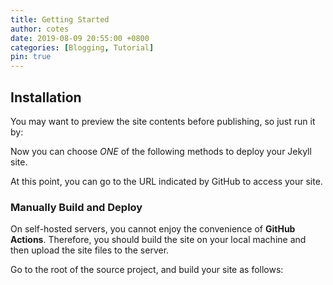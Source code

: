 ```yaml
---
title: Getting Started
author: cotes
date: 2019-08-09 20:55:00 +0800
categories: [Blogging, Tutorial]
pin: true
---
```


## Installation

You may want to preview the site contents before publishing, so just run it by:


Now you can choose _ONE_ of the following methods to deploy your Jekyll site.

At this point, you can go to the URL indicated by GitHub to access your site.

### Manually Build and Deploy

On self-hosted servers, you cannot enjoy the convenience of **GitHub Actions**. Therefore, you should build the site on your local machine and then upload the site files to the server.

Go to the root of the source project, and build your site as follows:
